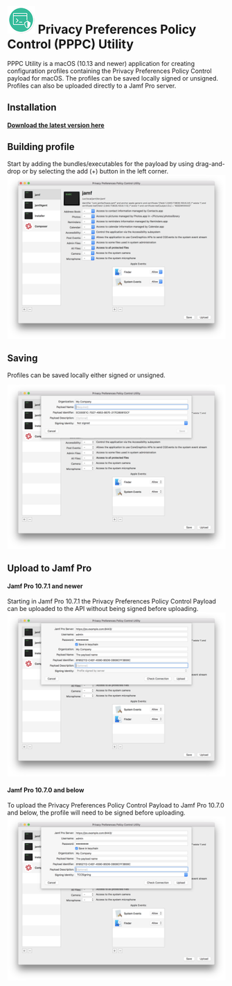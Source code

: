 # ![alt text][logo] Privacy Preferences Policy Control (PPPC) Utility

[logo]: /Resources/Assets.xcassets/AppIcon.appiconset/PPPC_Logo_32%402x.png "PPPC Utility"

PPPC Utility is a macOS (10.13 and newer) application for creating configuration profiles containing the 
Privacy Preferences Policy Control payload for macOS. The profiles can be saved locally signed or unsigned. 
Profiles can also be uploaded directly to a Jamf Pro server. 

## Installation

#### [Download the latest version here](https://github.com/jamf/PPPC-Utility/releases)

## Building profile
Start by adding the bundles/executables for the payload by using drag-and-drop or by selecting the add (+)
button in the left corner.
![alt text](/Images/Building.png "Building profile")

## Saving
Profiles can be saved locally either signed or unsigned.  

![alt text](/Images/SavingUnsigned.png "Building profile")


## Upload to Jamf Pro

#### Jamf Pro 10.7.1 and newer
Starting in Jamf Pro 10.7.1 the Privacy Preferences Policy Control Payload can be uploaded to the API without being signed before uploading.
![alt text](/Images/UploadUnsigned.png "Upload unsigned")

#### Jamf Pro 10.7.0 and below 
To upload the Privacy Preferences Policy Control Payload to Jamf Pro 10.7.0 and below, 
the profile will need to be signed before uploading.
![alt text](/Images/UploadSigned.png "Upload signed")


